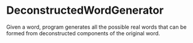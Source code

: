 # DeconstructedWordGenerator

Given a word, program generates all the possible real words that can be formed from deconstructed components of the original word.
